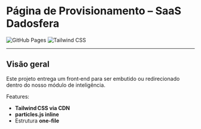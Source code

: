 # Página de Provisionamento – SaaS **Dadosfera**

![GitHub Pages](https://img.shields.io/badge/github--pages-online-success?logo=github)
![Tailwind CSS](https://img.shields.io/badge/TailwindCSS-v2.2-blue?logo=tailwindcss)

---

## Visão geral

Este projeto entrega um front‑end para ser embutido ou redirecionado dentro do nosso módulo de inteligência.  

Features:
- **Tailwind CSS via CDN**
- **particles.js inline**
- Estrutura **one‑file**


